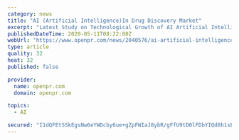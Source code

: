 ```yaml
---
category: news
title: "AI (Artificial Intelligence)In Drug Discovery Market"
excerpt: "Latest Study on Technological Growth of AI Artificial Intelligence In Drug Discovery Market 2020 2027 A detailed study accumulated to offer Latest insights about acute features of the Artificial Intelligence Ai In Drug Discovery market This Report studies the latest"
publishedDateTime: 2020-05-11T08:22:00Z
webUrl: "https://www.openpr.com/news/2040576/ai-artificial-intelligence-in-drug-discovery-market"
type: article
quality: 32
heat: 32
published: false

provider:
  name: openpr.com
  domain: openpr.com

topics:
  - AI

secured: "I1dQFEtSSkEgsNw6eYWDcby6ue+gZpFWIaJ8ybR/gFfU9tD0lFDbYIQd8h1sEx3P2a1Ocz3VEvsQIVEOIzzZU42IfqsqqVc29KetH+o4deFaIH1am4bfn7QtT0vgd36+OW+6iXRI+vDUOa9OujUn+oNOiODzwW4egM+K7o3U0B+i/Wr9mXJ4Me23//ihqmuHbOA2pKIimdFFP1EXp1QoTHI+LF69wdvUe9tLgCW4QXuJdiL2G9CFD/frp0i29PkL8o4BMjaFz7aPXlg9Qq1aX+DhoZWDeyiewWOJUAkORaX9GWgQiH4NPuHD2ANWPIh6uuVt2iU/GLD9DdPSxpGLK4lA0F9GfjPSuKVTznL0NoRjsSmAEt2KUyXb+pPyDtYhtVQtZngrjzdoc1elk81TQEATbCfkA31E1SSWlGYcilmK8oz8pKqOV/j76TSly+yZY/bmZG/vny+G6sgQfD3ioqTxFXQrh2Ss2JSLncv0tRI=;rTyH1QTVhfGNVv3NeP2alA=="
---
```


